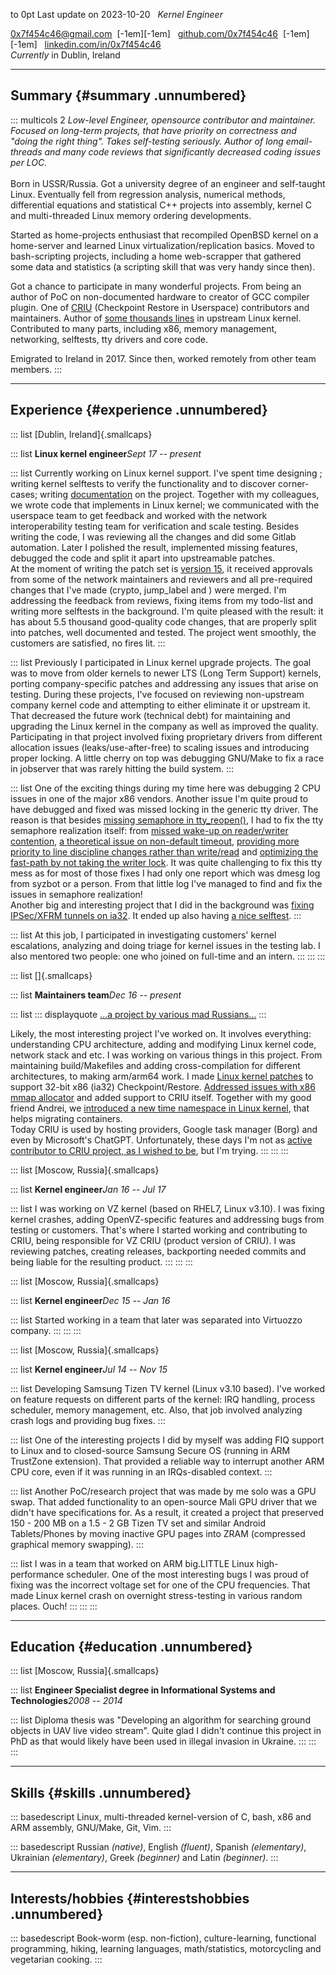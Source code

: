 to 0pt Last update on 2023-10-20   *Kernel Engineer*

[0x7f454c46@gmail.com](mailto:0x7f454c46.at.gmail.com)  \[-1em\]\[-1em\]  
[github.com/0x7f454c46](https://github.com/0x7f454c46)  \[-1em\]\[-1em\]  
[linkedin.com/in/0x7f454c46](http://linkedin.com/in/0x7f454c46)\
*Currently* in Dublin, Ireland

------------------------------------------------------------------------

## Summary {#summary .unnumbered}

::: multicols
2 *Low-level Engineer, opensource contributor and maintainer. Focused on
long-term projects, that have priority on correctness and \"doing the
right thing\". Takes self-testing seriously. Author of long
email-threads and many code reviews that significantly decreased coding
issues per LOC.*\
\
Born in USSR/Russia. Got a university degree of an engineer and
self-taught Linux. Eventually fell from regression analysis, numerical
methods, differential equations and statistical C++ projects into
assembly, kernel C and multi-threaded Linux memory ordering
developments.

Started as home-projects enthusiast that recompiled OpenBSD kernel on a
home-server and learned Linux virtualization/replication basics. Moved
to bash-scripting projects, including a home web-scrapper that gathered
some data and statistics (a scripting skill that was very handy since
then).

Got a chance to participate in many wonderful projects. From being an
author of PoC on non-documented hardware to creator of GCC compiler
plugin. One of [CRIU](https://github.com/checkpoint-restore/criu)
(Checkpoint Restore in Userspace) contributors and maintainers. Author
of [some thousands
lines](https://git.kernel.org/pub/scm/linux/kernel/git/next/linux-next.git/log/?qt=author&q=Dmitry+Safonov)
in upstream Linux kernel. Contributed to many parts, including x86,
memory management, networking, selftests, tty drivers and core code.

Emigrated to Ireland in 2017. Since then, worked remotely from other
team members.
:::

------------------------------------------------------------------------

## Experience {#experience .unnumbered}

::: list
[Dublin, Ireland]{.smallcaps}

::: list
**Linux kernel engineer***Sept 17 -- present*

::: list
Currently working on Linux kernel support. I've spent time designing ;
writing kernel selftests to verify the functionality and to discover
corner-cases; writing
[documentation](https://lore.kernel.org/all/20231009230722.76268-1-dima@arista.com/T/#mc7061bd02f7c2285b45d28473e484cbd7eca3208)
on the project. Together with my colleagues, we wrote code that
implements in Linux kernel; we communicated with the userspace team to
get feedback and worked with the network interoperability testing team
for verification and scale testing. Besides writing the code, I was
reviewing all the changes and did some Gitlab automation. Later I
polished the result, implemented missing features, debugged the code and
split it apart into upstreamable patches.\
At the moment of writing the patch set is [version
15](https://lore.kernel.org/all/20231018205806.322831-1-dima@arista.com/),
it received approvals from some of the network maintainers and reviewers
and all pre-required changes that I've made (crypto, jump_label and )
were merged. I'm addressing the feedback from reviews, fixing items from
my todo-list and writing more selftests in the background. I'm quite
pleased with the result: it has about 5.5 thousand good-quality code
changes, that are properly split into patches, well documented and
tested. The project went smoothly, the customers are satisfied, no fires
lit.
:::

::: list
Previously I participated in Linux kernel upgrade projects. The goal was
to move from older kernels to newer LTS (Long Term Support) kernels,
porting company-specific patches and addressing any issues that arise on
testing. During these projects, I've focused on reviewing non-upstream
company kernel code and attempting to either eliminate it or upstream
it. That decreased the future work (technical debt) for maintaining and
upgrading the Linux kernel in the company as well as improved the
quality. Participating in that project involved fixing proprietary
drivers from different allocation issues (leaks/use-after-free) to
scaling issues and introducing proper locking. A little cherry on top
was debugging GNU/Make to fix a race in jobserver that was rarely
hitting the build system.
:::

::: list
One of the exciting things during my time here was debugging 2 CPU
issues in one of the major x86 vendors. Another issue I'm quite proud to
have debugged and fixed was missed locking in the generic tty driver.
The reason is that besides [missing semaphore in
tty_reopen()](https://git.kernel.org/pub/scm/linux/kernel/git/next/linux-next.git/commit/?id=83d817f41070c48bc3eb7ec18e43000a548fca5c),
I had to fix the tty semaphore realization itself: from [missed wake-up
on reader/writer
contention](https://git.kernel.org/pub/scm/linux/kernel/git/next/linux-next.git/commit/?id=231f8fd0cca078bd4396dd7e380db813ac5736e2),
[a theoretical issue on non-default
timeout](https://git.kernel.org/pub/scm/linux/kernel/git/next/linux-next.git/commit/?id=2f588cee24caf01c1ac08fff90d67c6af555e7c7),
[providing more priority to line discipline changes rather than
write/read](https://git.kernel.org/pub/scm/linux/kernel/git/next/linux-next.git/commit/?id=c96cf923a98d1b094df9f0cf97a83e118817e31b)
and [optimizing the fast-path by not taking the writer
lock](https://git.kernel.org/pub/scm/linux/kernel/git/next/linux-next.git/commit/?id=d3736d82e8169768218ee0ef68718875918091a0).
It was quite challenging to fix this tty mess as for most of those fixes
I had only one report which was dmesg log from syzbot or a person. From
that little log I've managed to find and fix the issues in semaphore
realization!\
Another big and interesting project that I did in the background was
[fixing IPSec/XFRM tunnels on
ia32](https://lore.kernel.org/all/20200921143657.604020-1-dima@arista.com/).
It ended up also having [a nice
selftest](https://git.kernel.org/pub/scm/linux/kernel/git/next/linux-next.git/commit/?id=bc2652b7ae1e1b85b5fbd3621c98a9c743ed89d6).
:::

::: list
At this job, I participated in investigating customers' kernel
escalations, analyzing and doing triage for kernel issues in the testing
lab. I also mentored two people: one who joined on full-time and an
intern.
:::
:::
:::

::: list
[]{.smallcaps}

::: list
**Maintainers team***Dec 16 -- present*

::: list
::: displayquote
[\...a project by various mad
Russians\...](https://en.wikipedia.org/wiki/CRIU)
:::

Likely, the most interesting project I've worked on. It involves
everything: understanding CPU architecture, adding and modifying Linux
kernel code, network stack and etc. I was working on various things in
this project. From maintaining build/Makefiles and adding
cross-compilation for different architectures, to making arm/arm64 work.
I made [Linux kernel
patches](https://www.spinics.net/lists/kernel/msg2335645.html) to
support 32-bit x86 (ia32) Checkpoint/Restore. [Addressed issues with x86
mmap
allocator](https://lore.kernel.org/all/20170306141721.9188-2-dsafonov@virtuozzo.com/T/)
and added support to CRIU itself. Together with my good friend Andrei,
we [introduced a new time namespace in Linux
kernel](https://lore.kernel.org/all/20191112012724.250792-1-dima@arista.com/),
that helps migrating containers.\
Today CRIU is used by hosting providers, Google task manager (Borg) and
even by Microsoft's ChatGPT. Unfortunately, these days I'm not as
[active contributor to CRIU project, as I wished to
be](https://github.com/checkpoint-restore/criu/graphs/contributors), but
I'm trying.
:::
:::
:::

::: list
[Moscow, Russia]{.smallcaps}

::: list
**Kernel engineer***Jan 16 -- Jul 17*

::: list
I was working on VZ kernel (based on RHEL7, Linux v3.10). I was fixing
kernel crashes, adding OpenVZ-specific features and addressing bugs from
testing or customers. That's where I started working and contributing to
CRIU, being responsible for VZ CRIU (product version of CRIU). I was
reviewing patches, creating releases, backporting needed commits and
being liable for the resulting product.
:::
:::
:::

::: list
[Moscow, Russia]{.smallcaps}

::: list
**Kernel engineer***Dec 15 -- Jan 16*

::: list
Started working in a team that later was separated into Virtuozzo
company.
:::
:::
:::

::: list
[Moscow, Russia]{.smallcaps}

::: list
**Kernel engineer***Jul 14 -- Nov 15*

::: list
Developing Samsung Tizen TV kernel (Linux v3.10 based). I've worked on
feature requests on different parts of the kernel: IRQ handling, process
scheduler, memory management, etc. Also, that job involved analyzing
crash logs and providing bug fixes.
:::

::: list
One of the interesting projects I did by myself was adding FIQ support
to Linux and to closed-source Samsung Secure OS (running in ARM
TrustZone extension). That provided a reliable way to interrupt another
ARM CPU core, even if it was running in an IRQs-disabled context.
:::

::: list
Another PoC/research project that was made by me solo was a GPU swap.
That added functionality to an open-source Mali GPU driver that we
didn't have specifications for. As a result, it created a project that
preserved 150 - 200 MB on a 1.5 - 2 GB Tizen TV set and similar Android
Tablets/Phones by moving inactive GPU pages into ZRAM (compressed
graphical memory swapping).
:::

::: list
I was in a team that worked on ARM big.LITTLE Linux high-performance
scheduler. One of the most interesting bugs I was proud of fixing was
the incorrect voltage set for one of the CPU frequencies. That made
Linux kernel crash on overnight stress-testing in various random places.
Ouch!
:::
:::
:::

------------------------------------------------------------------------

## Education {#education .unnumbered}

::: list
[Moscow, Russia]{.smallcaps}

::: list
**Engineer Specialist degree in Informational Systems and
Technologies***2008 -- 2014*

::: list
Diploma thesis was \"Developing an algorithm for searching ground
objects in UAV live video stream\". Quite glad I didn't continue this
project in PhD as that would likely have been used in illegal invasion
in Ukraine.
:::
:::
:::

------------------------------------------------------------------------

## Skills {#skills .unnumbered}

::: basedescript
Linux, multi-threaded kernel-version of C, bash, x86 and ARM assembly,
GNU/Make, Git, Vim.
:::

::: basedescript
Russian *(native)*, English *(fluent)*, Spanish *(elementary)*,
Ukrainian *(elementary)*, Greek *(beginner)* and Latin *(beginner)*.
:::

------------------------------------------------------------------------

## Interests/hobbies {#interestshobbies .unnumbered}

::: basedescript
Book-worm (esp. non-fiction), culture-learning, functional programming,
hiking, learning languages, math/statistics, motorcycling and vegetarian
cooking.
:::
